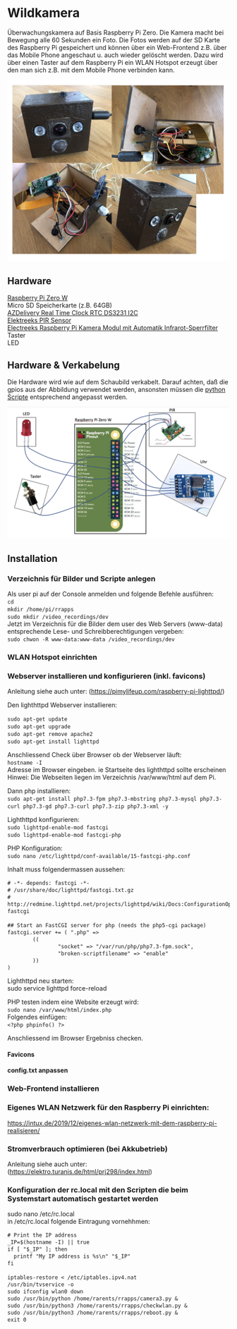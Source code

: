 # Wildkamera
Überwachungskamera auf Basis Raspberry Pi Zero. Die Kamera macht bei Bewegung alle 60 Sekunden ein Foto. Die Fotos werden auf der SD Karte des Raspberry Pi gespeichert und können über ein Web-Frontend z.B. über das Mobile Phone angeschaut u. auch wieder gelöscht werden. Dazu wird über einen Taster auf dem Raspberry Pi ein WLAN Hotspot erzeugt über den man sich z.B. mit dem Mobile Phone verbinden kann. 

![alt text](https://github.com/rarents1975/wildkamera/blob/main/gehaeuse.jpg)

## Hardware
[Raspberry Pi Zero W](https://www.amazon.de/Jaimenalin-Raspberry-Zero-Board-Eingebautem-Gr%C3%BCn/dp/B08MF2NXNL/ref=sr_1_8?dchild=1&keywords=raspberry+pi+zero+w&qid=1620504314&sr=8-8)  
Micro SD Speicherkarte (z.B. 64GB)  
[AZDelivery Real Time Clock RTC DS3231 I2C](https://www.amazon.de/gp/product/B01M2B7HQB/ref=ppx_yo_dt_b_asin_title_o00_s00?ie=UTF8&psc=1)  
[Elektreeks PIR Sensor](https://www.amazon.de/gp/product/B079WCCND1/ref=ppx_yo_dt_b_asin_title_o06_s00?ie=UTF8&psc=1)  
[Electreeks Raspberry Pi Kamera Modul mit Automatik Infrarot-Sperrfilter](https://www.amazon.de/gp/product/B08C5GDG9Q/ref=ppx_yo_dt_b_asin_title_o09_s01?ie=UTF8&psc=1)  
Taster  
LED  

## Hardware & Verkabelung
Die Hardware wird wie auf dem Schaubild verkabelt. Darauf achten, daß die gpios aus der Abbildung verwendet werden, ansonsten müssen die [python Scripte](https://github.com/rarents1975/wildkamera/tree/main/rrapps) entsprechend angepasst werden.

![alt text](https://github.com/rarents1975/wildkamera/blob/main/verkabelung.jpg)

## Installation  

### Verzeichnis für Bilder und Scripte anlegen
Als user pi auf der Console anmelden und folgende Befehle ausführen:  
`cd`  
`mkdir /home/pi/rrapps`  
`sudo mkdir /video_recordings/dev`  
Jetzt im Verzeichnis für die Bilder dem user des Web Servers (www-data) entsprechende Lese- und Schreibberechtigungen vergeben:  
`sudo chwon -R www-data:www-data /video_recordings/dev` 

### WLAN Hotspot einrichten

### Webserver installieren und konfigurieren (inkl. favicons)  
Anleitung siehe auch unter: (https://pimylifeup.com/raspberry-pi-lighttpd/)  

Den lighthttpd Webserver installieren:

`sudo apt-get update`  
`sudo apt-get upgrade`  
`sudo apt-get remove apache2`  
`sudo apt-get install lighttpd` 

Anschliessend Check über Browser ob der Webserver läuft:  
`hostname -I`  
Adresse im Browser eingeben. ie Startseite des lighthttpd sollte erscheinen  
Hinwei: Die Webseiten liegen im Verzeichnis /var/www/html auf dem Pi.  

Dann php installieren:  
`sudo apt-get install php7.3-fpm php7.3-mbstring php7.3-mysql php7.3-curl php7.3-gd php7.3-curl php7.3-zip php7.3-xml -y`

Lighthttpd konfigurieren:  
`sudo lighttpd-enable-mod fastcgi`  
`sudo lighttpd-enable-mod fastcgi-php`  

PHP Konfiguration:  
`sudo nano /etc/lighttpd/conf-available/15-fastcgi-php.conf` 

Inhalt muss folgendermassen aussehen:  
```
# -*- depends: fastcgi -*-
# /usr/share/doc/lighttpd/fastcgi.txt.gz
# http://redmine.lighttpd.net/projects/lighttpd/wiki/Docs:ConfigurationOptions#mod_fastcgi-fastcgi

## Start an FastCGI server for php (needs the php5-cgi package)
fastcgi.server += ( ".php" =>
        ((
                "socket" => "/var/run/php/php7.3-fpm.sock",
                "broken-scriptfilename" => "enable"
        ))
)
```  

Lighthttpd neu starten:  
sudo service lighttpd force-reload  

PHP testen indem eine Website erzeugt wird:  
`sudo nano /var/www/html/index.php`  
Folgendes einfügen:  
`<?php phpinfo() ?>`  

Anschliessend im Browser Ergebniss checken.  

#### Favicons

#### config.txt anpassen

### Web-Frontend installieren  

### Eigenes WLAN Netzwerk für den Raspberry Pi einrichten:  
https://intux.de/2019/12/eigenes-wlan-netzwerk-mit-dem-raspberry-pi-realisieren/

### Stromverbrauch optimieren (bei Akkubetrieb)  
Anleitung siehe auch unter: (https://elektro.turanis.de/html/prj298/index.html)  

### Konfiguration der rc.local mit den Scripten die beim Systemstart automatisch gestartet werden  
sudo nano /etc/rc.local  
in /etc/rc.local folgende Eintragung vornehhmen:  
```
# Print the IP address
_IP=$(hostname -I) || true
if [ "$_IP" ]; then
  printf "My IP address is %s\n" "$_IP"
fi

iptables-restore < /etc/iptables.ipv4.nat
/usr/bin/tvservice -o
sudo ifconfig wlan0 down
sudo /usr/bin/python /home/rarents/rrapps/camera3.py &
sudo /usr/bin/python3 /home/rarents/rrapps/checkwlan.py &
sudo /usr/bin/python3 /home/rarents/rrapps/reboot.py &
exit 0
```  




